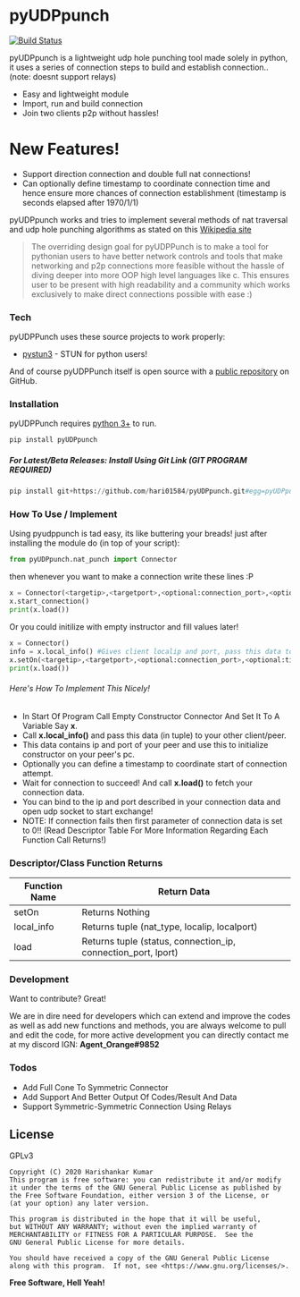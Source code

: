 # pyUDPpunch

[![Build Status](https://travis-ci.org/joemccann/dillinger.svg?branch=master)](https://travis-ci.org/joemccann/dillinger)

pyUDPpunch is a lightweight udp hole punching tool made solely in python, it uses a series of connection steps to build and establish connection.. (note: doesnt support relays)

  - Easy and lightweight module
  - Import, run and build connection
  - Join two clients p2p without hassles!

# New Features!

  - Support direction connection and double full nat connections!
  - Can optionally define timestamp to coordinate connection time and hence ensure more chances of connection establishment (timestamp is seconds elapsed after 1970/1/1)


pyUDPpunch works and tries to implement several methods of nat traversal and udp hole punching algorithms  as stated on this [Wikipedia site][df1]

> The overriding design goal for pyUDPPunch
> is to make a tool for pythonian users to have
> better network controls and tools that make
> networking and p2p connections more feasible
> without the hassle of diving deeper into more
> OOP high level languages like c. This ensures
> user to be present with high readability and 
> a community which works exclusively to make
> direct connections possible with ease :)


### Tech

pyUDPPunch uses these source projects to work properly:

* [pystun3](https://github.com/talkiq/pystun3) - STUN for python users!

And of course pyUDPPunch itself is open source with a [public repository][dill] on GitHub.

### Installation

pyUDPPunch requires [python 3+](https://www.python.org/download/) to run.
```py
pip install pyUDPpunch
```
##### For Latest/Beta Releases: Install Using Git Link (GIT PROGRAM REQUIRED)
```py
pip install git+https://github.com/hari01584/pyUDPpunch.git#egg=pyUDPpunch
```

### How To Use / Implement

Using pyudppunch is tad easy, its like buttering your breads! just after installing the module do (in top of your script):
```py
from pyUDPpunch.nat_punch import Connector
```
then whenever you want to make a connection write these lines :P
```py
x = Connector(<targetip>,<targetport>,<optional:connection_port>,<optional:timestamp>)
x.start_connection()
print(x.load())
```
Or you could initilize with empty instructor and fill values later!
```py
x = Connector()
info = x.local_info() #Gives client localip and port, pass this data to second client.
x.setOn(<targetip>,<targetport>,<optional:connection_port>,<optional:timestamp>)
print(x.load())
```

###### Here's How To Implement This Nicely!
* In Start Of Program Call Empty Constructor Connector And Set It To A Variable Say **x**.
* Call **x.local_info()** and pass this data (in tuple) to your other client/peer.
* This data contains ip and port of your peer and use this to initialize constructor on your peer's pc.
* Optionally you can define a timestamp to coordinate start of connection attempt.
* Wait for connection to succeed! And call **x.load()** to fetch your connection data.
* You can bind to the ip and port described in your connection data and open udp socket to start exchange!
* NOTE: If connection fails then first parameter of connection data is set to 0!! (Read Descriptor Table For More Information Regarding Each Function Call Returns!)


### Descriptor/Class Function Returns
| Function Name | Return Data |
| ------ | ------ |
| setOn | Returns Nothing |
| local_info | Returns tuple (nat_type, localip, localport) |
| load | Returns tuple (status, connection_ip, connection_port, lport)|


### Development

Want to contribute? Great!

We are in dire need for developers which can extend and improve the codes as well as add new functions and methods, you are always welcome to pull and edit the code, for more active development you can directly contact me at my discord IGN: **Agent_Orange#9852**
### Todos

 - Add Full Cone To Symmetric Connector
 - Add Support And Better Output Of Codes/Result And Data
 - Support Symmetric-Symmetric Connection Using Relays

License
----

GPLv3

    Copyright (C) 2020 Harishankar Kumar
    This program is free software: you can redistribute it and/or modify
    it under the terms of the GNU General Public License as published by
    the Free Software Foundation, either version 3 of the License, or
    (at your option) any later version.

    This program is distributed in the hope that it will be useful,
    but WITHOUT ANY WARRANTY; without even the implied warranty of
    MERCHANTABILITY or FITNESS FOR A PARTICULAR PURPOSE.  See the
    GNU General Public License for more details.

    You should have received a copy of the GNU General Public License
    along with this program.  If not, see <https://www.gnu.org/licenses/>.


**Free Software, Hell Yeah!**

[//]: # (These are reference links used in the body of this note and get stripped out when the markdown processor does its job. There is no need to format nicely because it shouldn't be seen. Thanks SO - http://stackoverflow.com/questions/4823468/store-comments-in-markdown-syntax)


   [dill]: <https://github.com/hari01584/r>
   [git-repo-url]: <https://github.com/hari01584/pyUDPpunch.git>
   [df1]: <https://en.wikipedia.org/wiki/UDP_hole_punching>